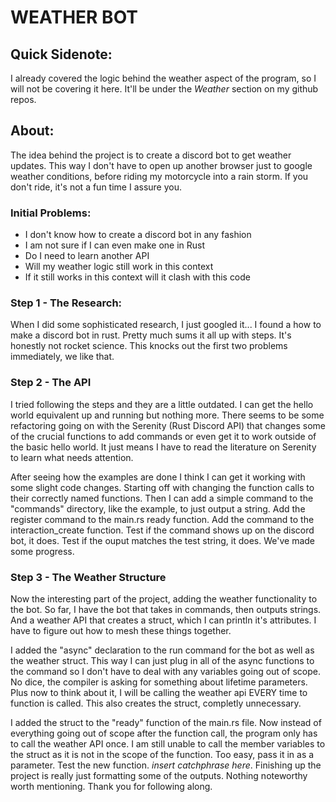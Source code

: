 # WEATHER BOT 

## Quick Sidenote:
I already covered the logic behind the weather aspect of the program, so I will
not be covering it here. It'll be under the *Weather* section on my github repos.

## About:
The idea behind the project is to create a discord bot to get weather updates. This
way I don't have to open up another browser just to google weather conditions,
before riding my motorcycle into a rain storm. If you don't ride, it's not a fun time 
I assure you.

### Initial Problems:
- I don't know how to create a discord bot in any fashion
- I am not sure if I can even make one in Rust
- Do I need to learn another API
- Will my weather logic still work in this context
- If it still works in this context will it clash with this code 


### Step 1 - The Research:
When I did some sophisticated research, I just googled it... I found a how to make a
discord bot in rust. Pretty much sums it all up with steps. It's honestly not rocket
science. This knocks out the first two problems immediately, we like that.


### Step 2 - The API
I tried following the steps and they are a little outdated. I can get the hello 
world equivalent up and running but nothing more. There seems to be some refactoring
going on with the Serenity (Rust Discord API) that changes some of the crucial 
functions to add commands or even get it to work outside of the basic hello world.
It just means I have to read the literature on Serenity to learn what needs attention.

After seeing how the examples are done I think I can get it working with some slight
code changes. Starting off with changing the function calls to their correctly named
functions. Then I can add a simple command to the "commands" directory, like the 
example, to just output a string. Add the register command to the main.rs ready function.
Add the command to the interaction_create function. Test if the command shows up on the 
discord bot, it does. Test if the ouput matches the test string, it does. We've made
some progress.


### Step 3 - The Weather Structure
Now the interesting part of the project, adding the weather functionality to the bot.
So far, I have the bot that takes in commands, then outputs strings. And a weather API
that creates a struct, which I can println it's attributes. I have to figure out how
to mesh these things together.

I added the "async" declaration to the run command for the bot as well as the weather struct. 
This way I can just plug in all of the async functions to the command so I don't have to deal 
with any variables going out of scope. No dice, the compiler is asking for something about lifetime 
parameters. Plus now to think about it, I will be calling the weather api EVERY time to function is
called. This also creates the struct, completly unnecessary.

I added the struct to the "ready" function of the main.rs file. Now instead of everything going
out of scope after the function call, the program only has to call the weather API once. I am still 
unable to call the member variables to the struct as it is not in the scope of the function. Too easy,
pass it in as a parameter. Test the new function. *insert catchphrase here*. Finishing up the project
is really just formatting some of the outputs. Nothing noteworthy worth mentioning. Thank you for 
following along.
